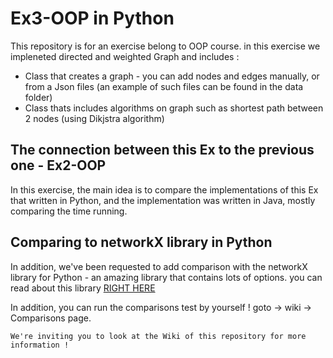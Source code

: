 # Ex3-OOP in Python


This repository is for an exercise belong to OOP course.
in this exercise we impleneted directed and weighted Graph and includes :

* Class that creates a graph - you can add nodes and edges manually, or from a Json files
  (an example of such files can be found in the data folder)
* Class thats includes algorithms on graph such as shortest path between 2 nodes (using Dikjstra algorithm)


## The connection between this Ex to the previous one - Ex2-OOP

In this exercise, the main idea is to compare the implementations of this Ex that written in Python, and the 
implementation was written in Java, mostly comparing the time running.

## Comparing to networkX library in Python

In addition, we've been requested to add comparison with the networkX library for Python - an amazing library that
contains lots of options.
you can read about this library [RIGHT HERE](https://networkx.org/)

In addition, you can run the comparisons test by yourself ! goto -> wiki -> Comparisons page.

``` We're inviting you to look at the Wiki of this repository for more information ! ```
